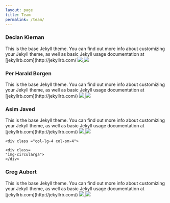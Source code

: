 ```yaml
---
layout: page
title: Team
permalink: /team/
---
```


<div class="colour">

<div class="row">
	<div class ="col-lg-4 col-sm-4">
	<div class="img-circulardk">
	</div>
</div>

<div class ="col-lg-8 col-sm-8">
	<h3 class="name">Declan Kiernan</h3>
	This is the base Jekyll theme. You can find out more info about customizing your Jekyll theme, as well as basic Jekyll usage documentation at [jekyllrb.com](http://jekyllrb.com/
	<a href="https://www.linkedin.com/">
<img class="social_icon" src="http://cdn.flaticon.com/png/256/8707.png">
</a>
<a href="https://www.linkedin.com">
<img class="social_icon" src="http://upload.wikimedia.org/wikipedia/commons/thumb/9/91/Octicons-mark-github.svg/2000px-Octicons-mark-github.svg.png">
</a>
	</div>
</div>

<div class="row">
	<div class ="col-lg-4 col-sm-4">
	<div class="img-circularphb">
	</div>
</div>

<div class ="col-lg-8 col-sm-8">
<h3 class="name">Per Harald Borgen</h3>
This is the base Jekyll theme. You can find out more info about customizing your Jekyll theme, as well as basic Jekyll usage documentation at [jekyllrb.com](http://jekyllrb.com/)
<a href="https://www.linkedin.com/">
<img class="social_icon" src="http://cdn.flaticon.com/png/256/8707.png">
</a>
<a href="https://www.linkedin.com">
<img class="social_icon" src="http://upload.wikimedia.org/wikipedia/commons/thumb/9/91/Octicons-mark-github.svg/2000px-Octicons-mark-github.svg.png">
</a>
</div>
</div>


<div class="row">
	<div class ="col-lg-4 col-sm-4">
	<div class="img-circularaj">
	</div>
</div>

<div class ="col-lg-8 col-sm-8">
<h3 class="name">Asim Javed</h3>
This is the base Jekyll theme. You can find out more info about customizing your Jekyll theme, as well as basic Jekyll usage documentation at [jekyllrb.com](http://jekyllrb.com/)
<a href="https://www.linkedin.com/">
<img class="social_icon" src="http://cdn.flaticon.com/png/256/8707.png">
</a>
<a href="https://www.linkedin.com">
<img class="social_icon" src="http://upload.wikimedia.org/wikipedia/commons/thumb/9/91/Octicons-mark-github.svg/2000px-Octicons-mark-github.svg.png">
</a>
</div>
</div>

<div class="row">

	<div class ="col-lg-4 col-sm-4">

	<div class=
	"img-circularga">
	</div>

</div>

<div class ="col-lg-8 col-sm-8">
	<h3 class="name">Greg Aubert</h3>
This is the base Jekyll theme. You can find out more info about customizing your Jekyll theme, as well as basic Jekyll usage documentation at [jekyllrb.com](http://jekyllrb.com/)
<a href="https://www.linkedin.com/">
<img class="social_icon" src="http://cdn.flaticon.com/png/256/8707.png">
</a>
<a href="https://www.linkedin.com">
<img class="social_icon" src="http://upload.wikimedia.org/wikipedia/commons/thumb/9/91/Octicons-mark-github.svg/2000px-Octicons-mark-github.svg.png">
</a>
</div>
</div>


</div>



